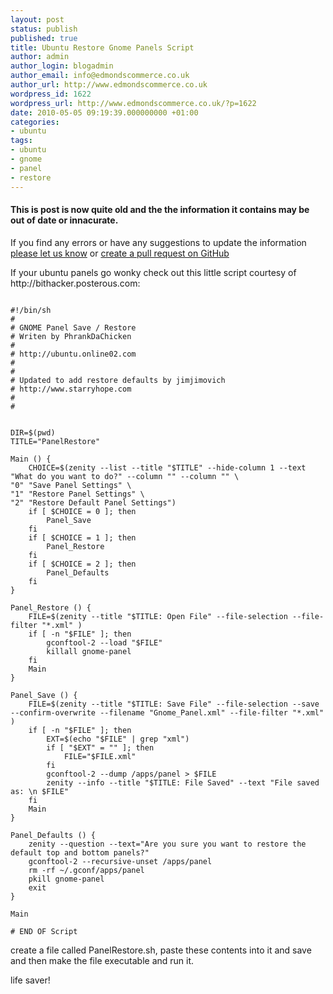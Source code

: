 ```yaml
---
layout: post
status: publish
published: true
title: Ubuntu Restore Gnome Panels Script
author: admin
author_login: blogadmin
author_email: info@edmondscommerce.co.uk
author_url: http://www.edmondscommerce.co.uk
wordpress_id: 1622
wordpress_url: http://www.edmondscommerce.co.uk/?p=1622
date: 2010-05-05 09:19:39.000000000 +01:00
categories:
- ubuntu
tags:
- ubuntu
- gnome
- panel
- restore
---
```

<div class="oldpost"><h4>This is post is now quite old and the the information it contains may be out of date or innacurate.</h4>
<p>
If you find any errors or have any suggestions to update the information <a href="http://edmondscommerce.github.io/contact-us/index.html">please let us know</a>
or <a href="https://github.com/edmondscommerce/edmondscommerce.github.io">create a pull request on GitHub</a>
</p>
</div>
If your ubuntu panels go wonky check out this little script courtesy of http://bithacker.posterous.com:

```

#!/bin/sh
#
# GNOME Panel Save / Restore
# Writen by PhrankDaChicken
#
# http://ubuntu.online02.com
#
#
# Updated to add restore defaults by jimjimovich
# http://www.starryhope.com
#
#


DIR=$(pwd)
TITLE="PanelRestore"

Main () {
	CHOICE=$(zenity --list --title "$TITLE" --hide-column 1 --text "What do you want to do?" --column "" --column "" \
"0" "Save Panel Settings" \
"1" "Restore Panel Settings" \
"2" "Restore Default Panel Settings")
	if [ $CHOICE = 0 ]; then
		Panel_Save
	fi
	if [ $CHOICE = 1 ]; then
		Panel_Restore
	fi
	if [ $CHOICE = 2 ]; then
		Panel_Defaults
	fi	
}

Panel_Restore () {
	FILE=$(zenity --title "$TITLE: Open File" --file-selection --file-filter "*.xml" )
	if [ -n "$FILE" ]; then 
		gconftool-2 --load "$FILE"
		killall gnome-panel
	fi
	Main
}

Panel_Save () {
	FILE=$(zenity --title "$TITLE: Save File" --file-selection --save --confirm-overwrite --filename "Gnome_Panel.xml" --file-filter "*.xml" )
	if [ -n "$FILE" ]; then 
		EXT=$(echo "$FILE" | grep "xml")
		if [ "$EXT" = "" ]; then
			FILE="$FILE.xml"
		fi
		gconftool-2 --dump /apps/panel > $FILE
		zenity --info --title "$TITLE: File Saved" --text "File saved as: \n $FILE"
	fi
	Main
}

Panel_Defaults () {
	zenity --question --text="Are you sure you want to restore the default top and bottom panels?"
	gconftool-2 --recursive-unset /apps/panel
	rm -rf ~/.gconf/apps/panel
	pkill gnome-panel
	exit
}

Main

# END OF Script

```

create a file called PanelRestore.sh, paste these contents into it and save and then make the file executable and run it.

life saver!
